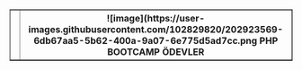 <table border=1>
<td>
  <th>
    ![image](https://user-images.githubusercontent.com/102829820/202923569-6db67aa5-5b62-400a-9a07-6e775d5ad7cc.png
     <b>PHP BOOTCAMP ÖDEVLER</b>
  </th>
</tr>

<table>
